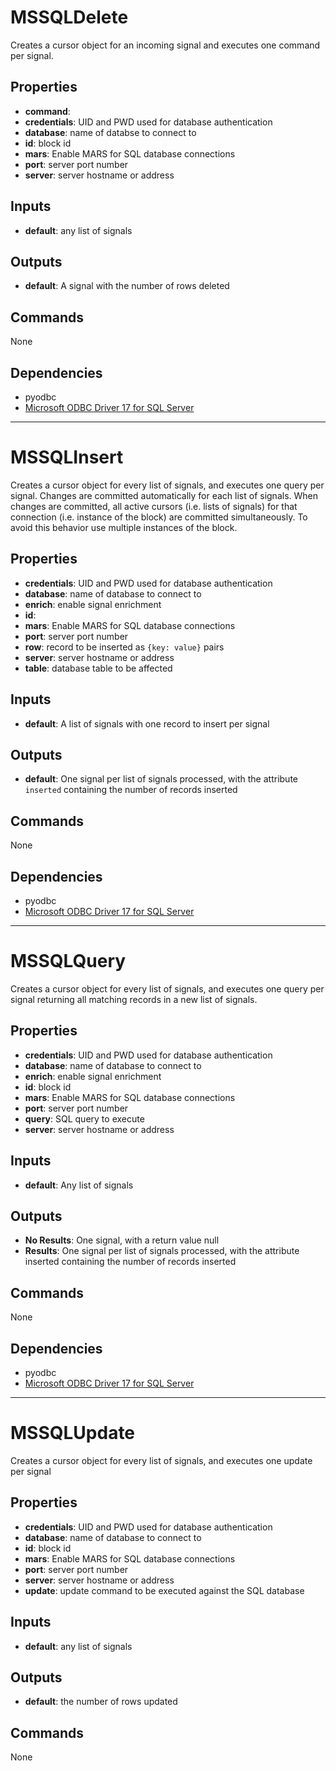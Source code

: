 MSSQLDelete
===========
Creates a cursor object for an incoming signal and executes one command per signal.

Properties
----------
- **command**: 
- **credentials**: UID and PWD used for database authentication
- **database**: name of databse to connect to
- **id**: block id
- **mars**: Enable MARS for SQL database connections
- **port**: server port number
- **server**: server hostname or address

Inputs
------
- **default**: any list of signals

Outputs
-------
- **default**: A signal with the number of rows deleted

Commands
--------
None

Dependencies
------------
- pyodbc
- [Microsoft ODBC Driver 17 for SQL Server](https://www.microsoft.com/en-us/download/details.aspx?id=56567)

***

MSSQLInsert
===========
Creates a cursor object for every list of signals, and executes one query per signal. Changes are committed automatically for each list of signals. When changes are committed, all active cursors (i.e. lists of signals) for that connection (i.e. instance of the block) are committed simultaneously. To avoid this behavior use multiple instances of the block.

Properties
----------
- **credentials**: UID and PWD used for database authentication
- **database**: name of database to connect to
- **enrich**: enable signal enrichment
- **id**: 
- **mars**: Enable MARS for SQL database connections
- **port**: server port number
- **row**: record to be inserted as `{key: value}` pairs
- **server**: server hostname or address
- **table**: database table to be affected

Inputs
------
- **default**: A list of signals with one record to insert per signal

Outputs
-------
- **default**: One signal per list of signals processed, with the attribute `inserted` containing the number of records inserted

Commands
--------
None

Dependencies
------------
- pyodbc
- [Microsoft ODBC Driver 17 for SQL Server](https://www.microsoft.com/en-us/download/details.aspx?id=56567)

***

MSSQLQuery
==========
Creates a cursor object for every list of signals, and executes one query per signal returning all matching records in a new list of signals.

Properties
----------
- **credentials**: UID and PWD used for database authentication
- **database**: name of database to connect to
- **enrich**: enable signal enrichment
- **id**: block id
- **mars**: Enable MARS for SQL database connections
- **port**: server port number
- **query**: SQL query to execute
- **server**: server hostname or address

Inputs
------
- **default**: Any list of signals

Outputs
-------
- **No Results**: One signal, with a return value null
- **Results**: One signal per list of signals processed, with the attribute inserted containing the number of records inserted 

Commands
--------
None

Dependencies
------------
- pyodbc
- [Microsoft ODBC Driver 17 for SQL Server](https://www.microsoft.com/en-us/download/details.aspx?id=56567)

***

MSSQLUpdate
===========
Creates a cursor object for every list of signals, and executes one update per signal

Properties
----------
- **credentials**: UID and PWD used for database authentication
- **database**: name of database to connect to
- **id**: block id
- **mars**: Enable MARS for SQL database connections
- **port**: server port number
- **server**: server hostname or address
- **update**: update command to be executed against the SQL database

Inputs
------
- **default**: any list of signals

Outputs
-------
- **default**: the number of rows updated

Commands
--------
None

